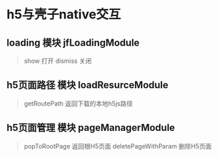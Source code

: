 # h5与壳子native交互

## loading 模块 jfLoadingModule

> show              打开
> dismiss           关闭

## h5页面路径 模块 loadResurceModule

> getRoutePath          返回下载的本地h5js路径

## h5页面管理 模块 pageManagerModule

> popToRootPage         返回根H5页面
> deletePageWithParam   删除H5页面
